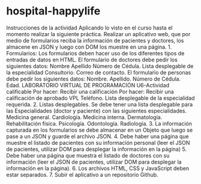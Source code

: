# hospital-happylife
Instrucciones de la actividad
  Aplicando lo visto en el curso hasta el momento realizar la siguiente práctica.
  Realizar un aplicativo web, que por medio de formularios reciba la información de pacientes y doctores, los almacene en
  JSON y luego con DOM los muestre en una página.
      1. Formularios:
          Los formularios deben hacer uso de los diferentes tipos de entradas de datos en HTML.
          El formulario de doctores debe pedir los siguientes datos:
          Nombre
          Apellido
          Número de Cédula.
          Lista desplegable de la especialidad
          Consultorio.
          Correo de contacto.
          El formulario de personas debe pedir los siguientes datos:
          Nombre.
          Apellido.
          Número de Cédula.
          Edad.
          LABORATORIO VIRTUAL DE PROGRAMACIÓN
          U6-Actividad calificable
          Por hacer: Recibir una calificación Por hacer: Recibir una calificación de aprobado
          VPL
          Teléfono.
          Lista desplegable de la especialidad requerida.
      2. Listas desplegables.
          Se debe tener una lista desplegable para las Especialidades (doctor y paciente) con las siguientes especialidades.
          Medicina general.
          Cardiología.
          Medicina interna.
          Dermatología.
          Rehabilitación física.
          Psicología.
          Odontología.
          Radiología.
      3. La información capturada en los formularios se debe almacenar en un Objeto que luego se pase a un JSON y guarde el
          archivo JSON.
      4. Debe haber una página que muestre el listado de pacientes con su información personal (leer el JSON de pacientes,
         utilizar DOM para desplegar la información en la página)
      5. Debe haber una página que muestra el listado de doctores con su información (leer el JSON de pacientes, utilizar DOM
         para desplegar la información en la página).
      6. Los archivos HTML, CSS y JavaScript deben estar separados.
      7. Subir el aplicativo a un repositorio Github.
